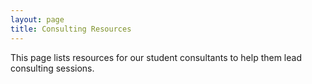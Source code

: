 ```yaml
---
layout: page
title: Consulting Resources
---
```


This page lists resources for our student consultants to help them lead consulting sessions.
